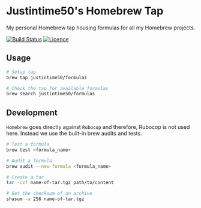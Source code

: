 # Justintime50's Homebrew Tap

My personal Homebrew tap housing formulas for all my Homebrew projects.

[![Build Status](https://travis-ci.com/Justintime50/homebrew-formulas.svg?branch=master)](https://travis-ci.com/Justintime50/homebrew-formulas)
[![Licence](https://img.shields.io/github/license/justintime50/homebrew-formulas)](LICENSE)

## Usage

```bash
# Setup tap
brew tap justintime50/formulas

# Check the tap for available formulas
brew search justintime50/formulas
```

## Development

`Homebrew` goes directly against `Rubocop` and therefore, Rubocop is not used here. Instead we use the built-in brew audits and tests.

```bash
# Test a formula
brew test <formula_name>

# Audit a formula
brew audit --new-formula <formula_name>

# Create a tar
tar -czf name-of-tar.tgz path/to/content

# Get the checksum of an archive
shasum -a 256 name-of-tar.tgz
```

